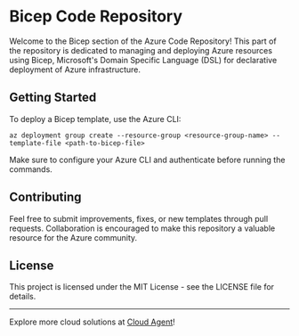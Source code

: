 # Bicep Code Repository

Welcome to the Bicep section of the Azure Code Repository! This part of the repository is dedicated to managing and deploying Azure resources using Bicep, Microsoft's Domain Specific Language (DSL) for declarative deployment of Azure infrastructure.

## Getting Started
To deploy a Bicep template, use the Azure CLI:
```
az deployment group create --resource-group <resource-group-name> --template-file <path-to-bicep-file>
```
Make sure to configure your Azure CLI and authenticate before running the commands.

## Contributing
Feel free to submit improvements, fixes, or new templates through pull requests. Collaboration is encouraged to make this repository a valuable resource for the Azure community.

## License
This project is licensed under the MIT License - see the LICENSE file for details.

---
Explore more cloud solutions at [Cloud Agent](https://cloudagent.nl)!
